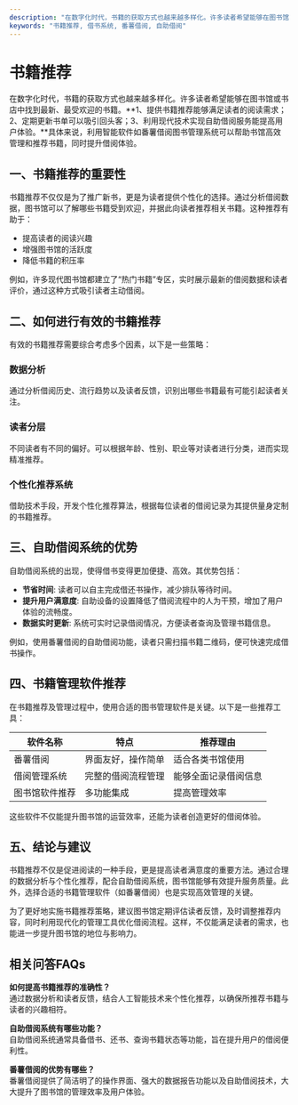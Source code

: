 ```yaml
---
description: "在数字化时代，书籍的获取方式也越来越多样化。许多读者希望能够在图书馆或书店中找到最新、最受欢迎的书籍。**1、提供书籍推荐能够满足读者的阅读需求；2、定期更新书单可以吸引回头客；3、利用现代技术实现自助借阅服务能提高用户体验。**具体来说，利用智能软件如番薯借阅图书管理系统可以帮助书馆高效管理和推荐书籍，同时提升借阅体验。"
keywords: "书籍推荐, 借书系统, 番薯借阅, 自助借阅"
---
```

# 书籍推荐

在数字化时代，书籍的获取方式也越来越多样化。许多读者希望能够在图书馆或书店中找到最新、最受欢迎的书籍。**1、提供书籍推荐能够满足读者的阅读需求；2、定期更新书单可以吸引回头客；3、利用现代技术实现自助借阅服务能提高用户体验。**具体来说，利用智能软件如番薯借阅图书管理系统可以帮助书馆高效管理和推荐书籍，同时提升借阅体验。

## **一、书籍推荐的重要性**

书籍推荐不仅仅是为了推广新书，更是为读者提供个性化的选择。通过分析借阅数据，图书馆可以了解哪些书籍受到欢迎，并据此向读者推荐相关书籍。这种推荐有助于：

- 提高读者的阅读兴趣
- 增强图书馆的活跃度
- 降低书籍的积压率

例如，许多现代图书馆都建立了“热门书籍”专区，实时展示最新的借阅数据和读者评价，通过这种方式吸引读者主动借阅。

## **二、如何进行有效的书籍推荐**

有效的书籍推荐需要综合考虑多个因素，以下是一些策略：

### 数据分析

通过分析借阅历史、流行趋势以及读者反馈，识别出哪些书籍最有可能引起读者关注。

### 读者分层

不同读者有不同的偏好。可以根据年龄、性别、职业等对读者进行分类，进而实现精准推荐。

### 个性化推荐系统

借助技术手段，开发个性化推荐算法，根据每位读者的借阅记录为其提供量身定制的书籍推荐。

## **三、自助借阅系统的优势**

自助借阅系统的出现，使得借书变得更加便捷、高效。其优势包括：

- **节省时间**: 读者可以自主完成借还书操作，减少排队等待时间。
- **提升用户满意度**: 自助设备的设置降低了借阅流程中的人为干预，增加了用户体验的流畅度。
- **数据实时更新**: 系统可实时记录借阅情况，方便读者查询及管理书籍信息。

例如，使用番薯借阅的自助借阅功能，读者只需扫描书籍二维码，便可快速完成借书操作。

## **四、书籍管理软件推荐**

在书籍推荐及管理过程中，使用合适的图书管理软件是关键。以下是一些推荐工具：

| 软件名称         | 特点                              | 推荐理由                       |
|------------------|-----------------------------------|-------------------------------|
| 番薯借阅          | 界面友好，操作简单                 | 适合各类书馆使用             |
| 借阅管理系统      | 完整的借阅流程管理                 | 能够全面记录借阅信息        |
| 图书馆软件推荐    | 多功能集成                        | 提高管理效率                |

这些软件不仅能提升图书馆的运营效率，还能为读者创造更好的借阅体验。

## **五、结论与建议**

书籍推荐不仅是促进阅读的一种手段，更是提高读者满意度的重要方法。通过合理的数据分析与个性化推荐，配合自助借阅系统，图书馆能够有效提升服务质量。此外，选择合适的书籍管理软件（如番薯借阅）也是实现高效管理的关键。

为了更好地实施书籍推荐策略，建议图书馆定期评估读者反馈，及时调整推荐内容，同时利用现代化的管理工具优化借阅流程。这样，不仅能满足读者的需求，也能进一步提升图书馆的地位与影响力。

## 相关问答FAQs

**如何提高书籍推荐的准确性？**  
通过数据分析和读者反馈，结合人工智能技术来个性化推荐，以确保所推荐书籍与读者的兴趣相符。

**自助借阅系统有哪些功能？**  
自助借阅系统通常具备借书、还书、查询书籍状态等功能，旨在提升用户的借阅便利性。

**番薯借阅的优势有哪些？**  
番薯借阅提供了简洁明了的操作界面、强大的数据报告功能以及自助借阅技术，大大提升了图书馆的管理效率及用户体验。

